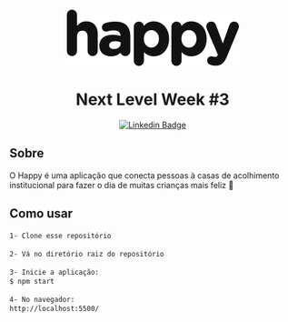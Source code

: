 <p align="center">
    <img alt="Happy" title="Happy" src=".github/logo.svg" />
</p>

<h1 align="center">Next Level Week #3</h1>

<div align="center">

[![Linkedin Badge](https://img.shields.io/badge/-Guilherme%20Sandi-292929?style=flat-square&logo=Linkedin&logoColor=white&link=https://www.linkedin.com/in/guilhermesandi/)](https://www.linkedin.com/in/guilhermesandi/)

</div>

<h2>Sobre</h2>

<p>O Happy é uma aplicação que conecta pessoas à casas de acolhimento institucional para fazer o dia de muitas crianças mais feliz 💜</p>

<h2>Como usar</h2>

```
1- Clone esse repositório

2- Vá no diretório raiz do repositório

3- Inicie a aplicação:
$ npm start

4- No navegador:
http://localhost:5500/
```
